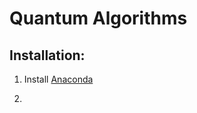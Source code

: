 # Quantum Algorithms

## Installation:

1. Install [Anaconda](https://www.continuum.io/downloads)

2. 
